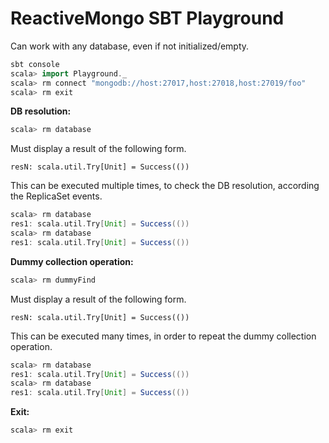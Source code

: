 # ReactiveMongo SBT Playground

Can work with any database, even if not initialized/empty.

```scala
sbt console
scala> import Playground._
scala> rm connect "mongodb://host:27017,host:27018,host:27019/foo"
scala> rm exit
```

**DB resolution:**

```scala
scala> rm database
```

Must display a result of the following form.

    resN: scala.util.Try[Unit] = Success(())

This can be executed multiple times, to check the DB resolution, according the ReplicaSet events.

```scala
scala> rm database
res1: scala.util.Try[Unit] = Success(())
scala> rm database
res1: scala.util.Try[Unit] = Success(())
```

**Dummy collection operation:**

```scala
scala> rm dummyFind
```

Must display a result of the following form.

    resN: scala.util.Try[Unit] = Success(())

This can be executed many times, in order to repeat the dummy collection operation.

```scala
scala> rm database
res1: scala.util.Try[Unit] = Success(())
scala> rm database
res1: scala.util.Try[Unit] = Success(())
```

**Exit:**

```scala
scala> rm exit
```
